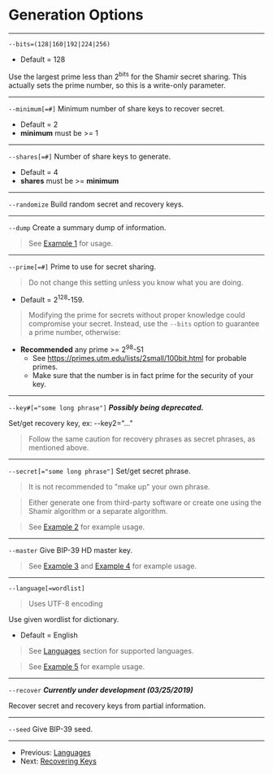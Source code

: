 # Generation Options
---
`--bits=(128|160|192|224|256)`
+ Default = 128

Use the largest prime less than 2<sup>bits</sup> for the Shamir secret sharing.
This actually sets the prime number, so this is a write-only parameter.

---

`--minimum[=#]`
Minimum number of share keys to recover secret.

+ Default = 2
+ **minimum** must be >= 1

---

`--shares[=#]`
Number of share keys to generate.

+ Default = 4
+ **shares** must be >= **minimum**

---

`--randomize`
Build random secret and recovery keys.

---

`--dump`
Create a summary dump of information.

> See [Example 1](usage.md#one) for usage.

---

`--prime[=#]`
Prime to use for secret sharing.

> Do not change this setting unless you know what you are doing.
+ Default  = 2<sup>128</sup>-159.

> Modifying the prime for secrets without proper knowledge could compromise your secret.
Instead, use the `--bits` option to guarantee a prime number, otherwise:

+ **Recommended** any prime >= 2<sup>98</sup>-51
    + See https://primes.utm.edu/lists/2small/100bit.html for probable primes.
    + Make sure that the number is in fact prime for the security of your key.

---

`--key#[="some long phrase"]`
***Possibly being deprecated.***

Set/get recovery key, ex: --key2="..."

> Follow the same caution for recovery phrases as secret phrases, as mentioned above.

---

`--secret[="some long phrase"]`
Set/get secret phrase.

> It is not recommended to "make up" your own phrase.

> Either generate one from third-party software or create one using the Shamir algorithm or a separate algorithm.

> See [Example 2](usage.md#L34-L36) for example usage.
---

`--master`
Give BIP-39 HD master key.

> See [Example 3](usage.md#L38-L40) and [Example 4](usage.md#L42-L44) for example usage.

---

`--language[=wordlist]`
> Uses UTF-8 encoding

Use given wordlist for dictionary.
+ Default = English

> See [Languages](languages.md "Languages") section for supported languages.

> See [Example 5](usage.md#L46-L54) for example usage.

---

`--recover`
***Currently under development (03/25/2019)***

Recover secret and recovery keys from partial information.

---

`--seed`
Give BIP-39 seed.

---

+ Previous: [Languages](languages.md "Languages")
+ Next: [Recovering Keys](recoverOverview.md "Recovering Keys")

